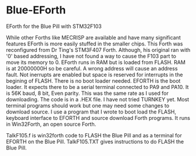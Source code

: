 # Blue-EForth
EForth for the Blue Pill with STM32F103

While other Forths like MECRISP are available and have many significant features EForth is more easily stuffed in the smaller chips.
This Forth was reconfigured from Dr Ting's STM3F407 Forth. Although, his original ran with '0' based addressing, I have not found a way to cause the F103 part to move its memory to 0.
EForth runs in RAM but is loaded from FLASH. RAM is at 20000000H so be careful. A wrong address will cause an address fault.
Not inerrupts are enabled but space is reserved for interrupts in the begining of FLASH.
There is no boot loader needed. EFORTH is the boot loader.
It expects there to be a serial terminal connected to PA9 and PA10. It is 56K baud, 8 bit, Even parity. This was the same rate as I used for downloading.
The code is in a .HEX file.
I have not tried TURNKEY yet.
Most terminal programs should work but one may need some changes to download source.
I use a program that I wrote to boot load the FLASH, keyboard interface to EFORTH and source download Forth programs. It runs in Win32Forth, an open source Forth.

TalkF105.f is win32forth code to FLASH the Blue Pill and as a terminal for EFORTH on the Blue Pill.
TalkF105.TXT gives instructions to do FLASH the Blue Pill.

